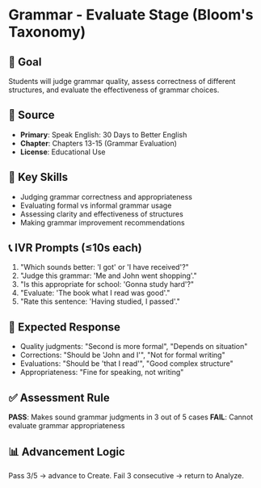 # Grammar - Evaluate Stage (Bloom's Taxonomy)

## 🎯 Goal
Students will judge grammar quality, assess correctness of different structures, and evaluate the effectiveness of grammar choices.

## 📖 Source
- **Primary**: Speak English: 30 Days to Better English
- **Chapter**: Chapters 13-15 (Grammar Evaluation)
- **License**: Educational Use

## 🧩 Key Skills
- Judging grammar correctness and appropriateness
- Evaluating formal vs informal grammar usage
- Assessing clarity and effectiveness of structures
- Making grammar improvement recommendations

## 📞 IVR Prompts (≤10s each)
1. "Which sounds better: 'I got' or 'I have received'?"
2. "Judge this grammar: 'Me and John went shopping'."
3. "Is this appropriate for school: 'Gonna study hard'?"
4. "Evaluate: 'The book what I read was good'."
5. "Rate this sentence: 'Having studied, I passed'."

## 🎤 Expected Response
- Quality judgments: "Second is more formal", "Depends on situation"
- Corrections: "Should be 'John and I'", "Not for formal writing"
- Evaluations: "Should be 'that I read'", "Good complex structure"
- Appropriateness: "Fine for speaking, not writing"

## ✅ Assessment Rule
**PASS**: Makes sound grammar judgments in 3 out of 5 cases
**FAIL**: Cannot evaluate grammar appropriateness

## 📊 Advancement Logic
Pass 3/5 → advance to Create. Fail 3 consecutive → return to Analyze.
